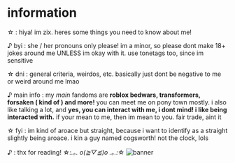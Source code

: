 # information

☆ : hiya! im zix. heres some things you need to know about me!

♪ byi : she / her pronouns only please! im a minor, so please dont make 18+ jokes around me UNLESS im okay with it. use tonetags too, since im sensitive

☆ dni : general criteria, weirdos, etc. basically just dont be negative to me or weird around me lmao

♪ main info : my *main* fandoms are __roblox bedwars, transformers, forsaken ( kind of ) and more!__ you can meet me on pony town mostly. i also like talking a lot, and **yes, you can interact with me, i dont mind! i like being interacted with.** if your mean to me, then im mean to you. fair trade, aint it

☆ fyi : im kind of aroace but straight, because i want to identify as a straight slightly being aroace. i kin a guy named cogsworth! not the clock, lols

♪ : thx for reading! ☆*:.｡. o(≧▽≦)o .｡.:*☆
![banner](https://i.imgur.com/muoqlNu.png)
